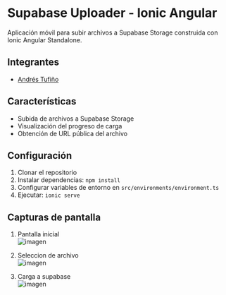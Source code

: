 # Supabase Uploader - Ionic Angular

Aplicación móvil para subir archivos a Supabase Storage construida con Ionic Angular Standalone.

## Integrantes
- [Andrés Tufiño](https://github.com/Andrespipe1)

## Características
- Subida de archivos a Supabase Storage
- Visualización del progreso de carga
- Obtención de URL pública del archivo

## Configuración
1. Clonar el repositorio
2. Instalar dependencias: `npm install`
3. Configurar variables de entorno en `src/environments/environment.ts`
4. Ejecutar: `ionic serve`

## Capturas de pantalla
1. Pantalla inicial <br>
![imagen](https://github.com/user-attachments/assets/4c62b6b8-a493-4834-b838-5440d966656e)

2. Seleccion de archivo <br>
![imagen](https://github.com/user-attachments/assets/17a83c84-d9c4-4402-a854-b72b653abd49)

3. Carga a supabase <br>
![imagen](https://github.com/user-attachments/assets/97d02e23-f037-43f7-b667-b195158dcc07)
